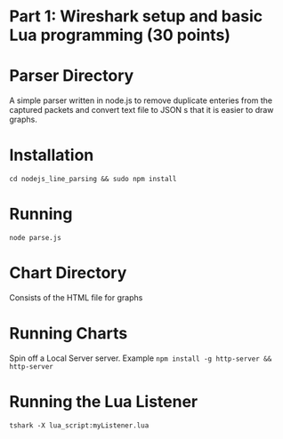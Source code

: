 # Part 1: Wireshark setup and basic Lua programming (30 points)

Parser Directory 
============
A simple parser written in node.js to remove duplicate enteries from the captured packets and convert text file to JSON s that it is easier to draw graphs.

Installation 
============

`` cd nodejs_line_parsing && sudo npm install ``

Running  
============

`` node parse.js ``


Chart Directory 
============
Consists of the HTML file for graphs

Running Charts 
============
Spin off a Local Server server. Example `` npm install -g http-server && http-server ``

Running the Lua Listener 
============
`` tshark -X lua_script:myListener.lua ``